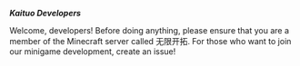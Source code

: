 ***Kaituo Developers***

Welcome, developers!
Before doing anything, please ensure that you are a member of the Minecraft server called 无限开拓.
For those who want to join our minigame development, create an issue!
